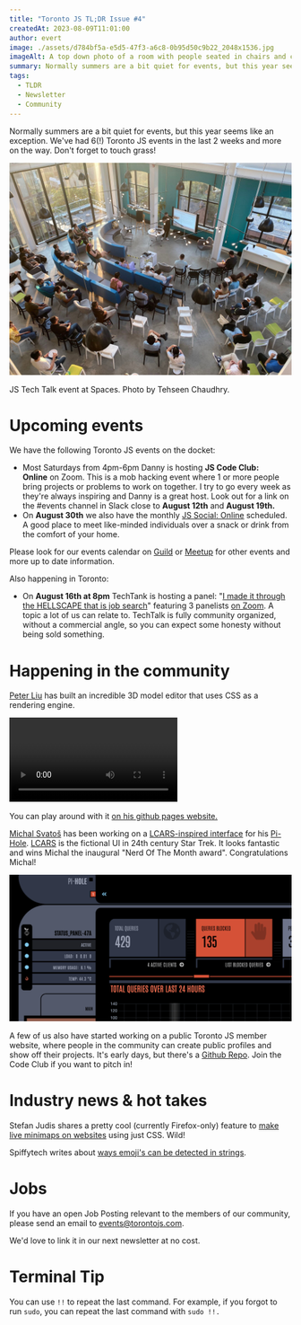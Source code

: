 ```yaml
---
title: "Toronto JS TL;DR Issue #4"
createdAt: 2023-08-09T11:01:00
author: evert
image: ./assets/d784bf5a-e5d5-47f3-a6c8-0b95d50c9b22_2048x1536.jpg
imageAlt: A top down photo of a room with people seated in chairs and couches forming a semi circle. In front of the people there is a speaker pointing to a presentation. The room is well lit with big windows on the background and lots of sun light coming in.
summary: Normally summers are a bit quiet for events, but this year seems like an exception. We've had 6(!) Toronto JS events in the last 2 weeks and more on the way.
tags:
  - TLDR
  - Newsletter
  - Community
---
```

Normally summers are a bit quiet for events, but this year seems like an exception. We've had 6(!) Toronto JS events in the last 2 weeks and more on the way. Don't forget to touch grass!

![A top down photo of a room with people seated in chairs and couches forming a semi circle. In front of the people there is a speaker pointing to a presentation. The room is well lit with big windows on the background and lots of sun light coming in.](./assets/d784bf5a-e5d5-47f3-a6c8-0b95d50c9b22_2048x1536.jpg)

JS Tech Talk event at Spaces. Photo by Tehseen Chaudhry.

# Upcoming events

We have the following Toronto JS events on the docket:

- Most Saturdays from 4pm-6pm Danny is hosting **JS Code Club: Online** on Zoom. This is a mob hacking event where 1 or more people bring projects or problems to work on together. I try to go every week as they're always inspiring and Danny is a great host. Look out for a link on the #events channel in Slack close to **August 12th** and **August 19th.**
- On **August 30th** we also have the monthly [JS Social: Online](https://guild.host/events/js-social-online-mrmfftyfclbnc) scheduled. A good place to meet like-minded individuals over a snack or drink from the comfort of your home.

Please look for our events calendar on [Guild](https://guild.host/torontojs/events) or [Meetup](https://www.meetup.com/torontojs/events/) for other events and more up to date information.

Also happening in Toronto:

- On **August 16th at 8pm** TechTank is hosting a panel: "[I made it through the HELLSCAPE that is job search](https://www.linkedin.com/posts/chris-ty-kim_techtank-hellscape-event-part-2-poster-activity-7091827332973268993-YV6a/?utm_source=share&utm_medium=member_desktop)" featuring 3 panelists [on Zoom](https://tdsb-ca.zoom.us/j/97802052905?pwd=SVBpS3k4cHZYbmk0U2EzYXQvM01TUT09). A topic a lot of us can relate to. TechTalk is fully community organized, without a commercial angle, so you can expect some honesty without being sold something.

# Happening in the community

[Peter Liu](https://www.linkedin.com/in/peter-ty-liu/) has built an incredible 3D model editor that uses CSS as a rendering engine.

<video controls>
  <source src="/assets/css-3d-model.mp4" type="video/mp4" />
  <a href="/assets/css-3d-model.mp4">Download the video</a>
</video>

You can play around with it [on his github pages website.](https://petertyliu.github.io/toaster/)

[Michal Svatoš](https://www.svatos.dev/) has been working on a [LCARS-inspired interface](https://github.com/MichalSvatos/pi-hole-star-trek-picard/) for his [Pi-Hole](https://pi-hole.net/). [LCARS](https://en.wikipedia.org/wiki/LCARS) is the fictional UI in 24th century Star Trek. It looks fantastic and wins Michal the inaugural "Nerd Of The Month award". Congratulations Michal!

![A screenshot of a interface inspired by Star Trek's LCARS, in dark gray and orange.](./assets/647d8683-affd-4e37-a35e-d613f79f4e88_1641x848.png)

A few of us also have started working on a public Toronto JS member website, where people in the community can create public profiles and show off their projects. It's early days, but there's a [Github Repo](https://github.com/torontojs/members). Join the Code Club if you want to pitch in!

# Industry news & hot takes

Stefan Judis shares a pretty cool (currently Firefox-only) feature to [make live minimaps on websites](https://www.stefanjudis.com/a-firefox-only-minimap/) using just CSS. Wild!

Spiffytech writes about [ways emoji's can be detected in strings](https://spiffy.tech/is-this-an-emoji).

# Jobs

If you have an open Job Posting relevant to the members of our community, please send an email to [events@torontojs.com](mailto:events@torontojs.com).

We'd love to link it in our next newsletter at no cost.

# Terminal Tip

You can use `!!` to repeat the last command. For example, if you forgot to run `sudo`, you can repeat the last command with `sudo !!.`

